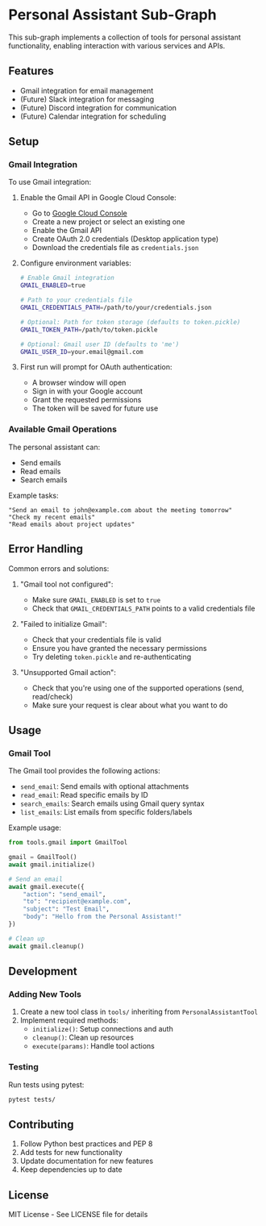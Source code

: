 # Personal Assistant Sub-Graph

This sub-graph implements a collection of tools for personal assistant functionality, enabling interaction with various services and APIs.

## Features

- Gmail integration for email management
- (Future) Slack integration for messaging
- (Future) Discord integration for communication
- (Future) Calendar integration for scheduling

## Setup

### Gmail Integration

To use Gmail integration:

1. Enable the Gmail API in Google Cloud Console:
   - Go to [Google Cloud Console](https://console.cloud.google.com)
   - Create a new project or select an existing one
   - Enable the Gmail API
   - Create OAuth 2.0 credentials (Desktop application type)
   - Download the credentials file as `credentials.json`

2. Configure environment variables:
   ```bash
   # Enable Gmail integration
   GMAIL_ENABLED=true

   # Path to your credentials file
   GMAIL_CREDENTIALS_PATH=/path/to/your/credentials.json

   # Optional: Path for token storage (defaults to token.pickle)
   GMAIL_TOKEN_PATH=/path/to/token.pickle

   # Optional: Gmail user ID (defaults to 'me')
   GMAIL_USER_ID=your.email@gmail.com
   ```

3. First run will prompt for OAuth authentication:
   - A browser window will open
   - Sign in with your Google account
   - Grant the requested permissions
   - The token will be saved for future use

### Available Gmail Operations

The personal assistant can:
- Send emails
- Read emails
- Search emails

Example tasks:
```
"Send an email to john@example.com about the meeting tomorrow"
"Check my recent emails"
"Read emails about project updates"
```

## Error Handling

Common errors and solutions:

1. "Gmail tool not configured":
   - Make sure `GMAIL_ENABLED` is set to `true`
   - Check that `GMAIL_CREDENTIALS_PATH` points to a valid credentials file

2. "Failed to initialize Gmail":
   - Check that your credentials file is valid
   - Ensure you have granted the necessary permissions
   - Try deleting `token.pickle` and re-authenticating

3. "Unsupported Gmail action":
   - Check that you're using one of the supported operations (send, read/check)
   - Make sure your request is clear about what you want to do

## Usage

### Gmail Tool

The Gmail tool provides the following actions:

- `send_email`: Send emails with optional attachments
- `read_email`: Read specific emails by ID
- `search_emails`: Search emails using Gmail query syntax
- `list_emails`: List emails from specific folders/labels

Example usage:
```python
from tools.gmail import GmailTool

gmail = GmailTool()
await gmail.initialize()

# Send an email
await gmail.execute({
    "action": "send_email",
    "to": "recipient@example.com",
    "subject": "Test Email",
    "body": "Hello from the Personal Assistant!"
})

# Clean up
await gmail.cleanup()
```

## Development

### Adding New Tools

1. Create a new tool class in `tools/` inheriting from `PersonalAssistantTool`
2. Implement required methods:
   - `initialize()`: Setup connections and auth
   - `cleanup()`: Clean up resources
   - `execute(params)`: Handle tool actions

### Testing

Run tests using pytest:
```bash
pytest tests/
```

## Contributing

1. Follow Python best practices and PEP 8
2. Add tests for new functionality
3. Update documentation for new features
4. Keep dependencies up to date

## License

MIT License - See LICENSE file for details
